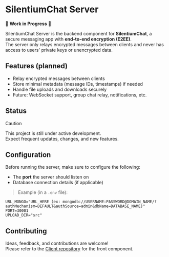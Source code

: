 # SilentiumChat Server

🚧 **Work in Progress** 🚧

SilentiumChat Server is the backend component for **SilentiumChat**, a secure messaging app with **end-to-end encryption (E2EE)**.  
The server only relays encrypted messages between clients and never has access to users' private keys or unencrypted data.

## Features (planned)

- Relay encrypted messages between clients
- Store minimal metadata (message IDs, timestamps) if needed
- Handle file uploads and downloads securely
- Future: WebSocket support, group chat relay, notifications, etc.

## Status

> [!CAUTION]
> This project is still under active development.  
> Expect frequent updates, changes, and new features.

## Configuration

Before running the server, make sure to configure the following:  

- The **port** the server should listen on
- Database connection details (if applicable)

> Example (in a `.env` file):
```env
URL_MONGO="URL_HERE (ex: mongodb://USERNAME:PASSWORD@DOMAIN_NAME/?authMechanism=DEFAULT&authSource=admin&dbName=DATABASE_NAME)"
PORT=30001
UPLOAD_DIR="src"
```

## Contributing

Ideas, feedback, and contributions are welcome!  
Please refer to the [Client repository](https://github.com/matsamaaa/SilentiumChat-Client) for the front component.

